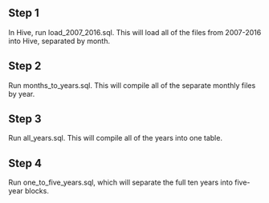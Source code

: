 ## Step 1

In Hive, run load_2007_2016.sql. This will load all of the files from 2007-2016 into Hive, separated by month.

## Step 2

Run months_to_years.sql. This will compile all of the separate monthly files by year.

## Step 3

Run all_years.sql. This will compile all of the years into one table.

## Step 4

Run one_to_five_years.sql, which will separate the full ten years into five-year blocks.
